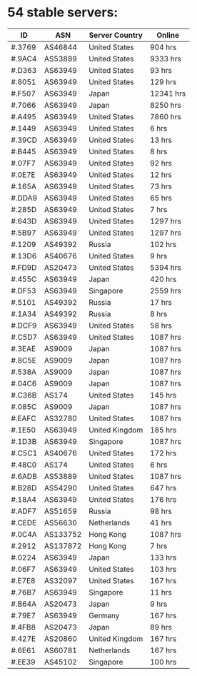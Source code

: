 # 54 stable servers:

| ID | ASN | Server Country | Online |
| ------ | ------ | ------ | ------ |
| #.3769 | AS46844 | United States | 904 hrs |
| #.9AC4 | AS53889 | United States | 9333 hrs |
| #.D363 | AS63949 | United States | 93 hrs |
| #.8051 | AS63949 | United States | 129 hrs |
| #.F507 | AS63949 | Japan | 12341 hrs |
| #.7066 | AS63949 | Japan | 8250 hrs |
| #.A495 | AS63949 | United States | 7860 hrs |
| #.1449 | AS63949 | United States | 6 hrs |
| #.39CD | AS63949 | United States | 13 hrs |
| #.B445 | AS63949 | United States | 8 hrs |
| #.07F7 | AS63949 | United States | 92 hrs |
| #.0E7E | AS63949 | United States | 12 hrs |
| #.165A | AS63949 | United States | 73 hrs |
| #.DDA9 | AS63949 | United States | 65 hrs |
| #.285D | AS63949 | United States | 7 hrs |
| #.643D | AS63949 | United States | 1297 hrs |
| #.5B97 | AS63949 | United States | 1297 hrs |
| #.1209 | AS49392 | Russia | 102 hrs |
| #.13D6 | AS40676 | United States | 9 hrs |
| #.FD9D | AS20473 | United States | 5394 hrs |
| #.455C | AS63949 | Japan | 420 hrs |
| #.DF53 | AS63949 | Singapore | 2559 hrs |
| #.5101 | AS49392 | Russia | 17 hrs |
| #.1A34 | AS49392 | Russia | 8 hrs |
| #.DCF9 | AS63949 | United States | 58 hrs |
| #.C5D7 | AS63949 | United States | 1087 hrs |
| #.3EAE | AS9009 | Japan | 1087 hrs |
| #.8C5E | AS9009 | Japan | 1087 hrs |
| #.538A | AS9009 | Japan | 1087 hrs |
| #.04C6 | AS9009 | Japan | 1087 hrs |
| #.C36B | AS174 | United States | 145 hrs |
| #.085C | AS9009 | Japan | 1087 hrs |
| #.EAFC | AS32780 | United States | 1087 hrs |
| #.1E50 | AS63949 | United Kingdom | 185 hrs |
| #.1D3B | AS63949 | Singapore | 1087 hrs |
| #.C5C1 | AS40676 | United States | 172 hrs |
| #.48C0 | AS174 | United States | 6 hrs |
| #.6ADB | AS53889 | United States | 1087 hrs |
| #.B28D | AS54290 | United States | 647 hrs |
| #.18A4 | AS63949 | United States | 176 hrs |
| #.ADF7 | AS51659 | Russia | 98 hrs |
| #.CEDE | AS56630 | Netherlands | 41 hrs |
| #.0C4A | AS133752 | Hong Kong | 1087 hrs |
| #.2912 | AS137872 | Hong Kong | 7 hrs |
| #.0224 | AS63949 | Japan | 133 hrs |
| #.06F7 | AS63949 | United States | 103 hrs |
| #.E7E8 | AS32097 | United States | 167 hrs |
| #.76B7 | AS63949 | Singapore | 11 hrs |
| #.B64A | AS20473 | Japan | 9 hrs |
| #.79E7 | AS63949 | Germany | 167 hrs |
| #.4FB8 | AS20473 | Japan | 89 hrs |
| #.427E | AS20860 | United Kingdom | 167 hrs |
| #.6E61 | AS60781 | Netherlands | 167 hrs |
| #.EE39 | AS45102 | Singapore | 100 hrs |

